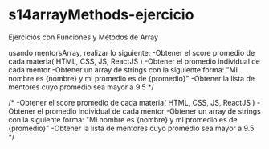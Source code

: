# s14arrayMethods-ejercicio
Ejercicios con Funciones y Métodos de Array

usando mentorsArray, realizar lo siguiente:
-Obtener el score promedio de cada materia( HTML, CSS, JS, ReactJS )
-Obtener el promedio individual de cada mentor
-Obtener un array de strings con la siguiente forma:
     "Mi nombre es {nombre} y mi promedio es de {promedio}"
-Obtener la lista de mentores cuyo promedio sea mayor a 9.5
*/

/*
-Obtener el score promedio de cada materia( HTML, CSS, JS, ReactJS )
-Obtener el promedio individual de cada mentor
-Obtener un array de strings con la siguiente forma:
     "Mi nombre es {nombre} y mi promedio es de {promedio}"
-Obtener la lista de mentores cuyo promedio sea mayor a 9.5
*/


